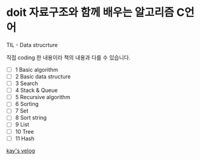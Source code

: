 # doit 자료구조와 함께 배우는 알고리즘 C언어

TIL - Data strucrture

<span sytle='color:yellow'>직접 coding 한 내용이라 책의 내용과 다를 수 있습니다.</span>

- [ ] 1 Basic algorithm
- [ ] 2 Basic data structure
- [ ] 3 Search
- [ ] 4 Stack & Queue
- [ ] 5 Recursive algorithm
- [ ] 6 Sorting
- [ ] 7 Set
- [ ] 8 Sort string
- [ ] 9 List
- [ ] 10 Tree
- [ ] 11 Hash

[kay's velog](https://velog.io/@kay0710)
